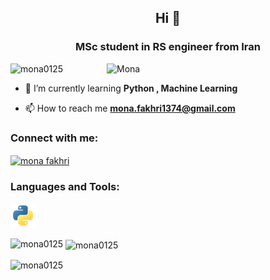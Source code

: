 <h2 align="center"> Hi 👋
<h3 align="center">MSc student in RS engineer from Iran</h3>

<img align="right" alt="Mona" width = "350" scr="https://encrypted-tbn0.gstatic.com/images?q=tbn:ANd9GcRH5bsBDFcdPMYqC4rHNALrTl8jbP5TNFbikA&s.gif">

<p align="left"> <img src="https://komarev.com/ghpvc/?username=mona0125&label=Profile%20views&color=0e75b6&style=flat" alt="mona0125" /> </p>

- 🌱 I’m currently learning **Python , Machine Learning**

- 📫 How to reach me **mona.fakhri1374@gmail.com**

<h3 align="left">Connect with me:</h3>
<p align="left">
<a href="https://linkedin.com/in/mona fakhri" target="blank"><img align="center" src="https://raw.githubusercontent.com/rahuldkjain/github-profile-readme-generator/master/src/images/icons/Social/linked-in-alt.svg" alt="mona fakhri" height="30" width="40" /></a>
</p>

<h3 align="left">Languages and Tools:</h3>
<p align="left"> <a href="https://www.python.org" target="_blank" rel="noreferrer"> <img src="https://raw.githubusercontent.com/devicons/devicon/master/icons/python/python-original.svg" alt="python" width="40" height="40"/> </a> </p>

<p><img align="left" src="https://github-readme-stats.vercel.app/api/top-langs?username=mona0125&show_icons=true&locale=en&layout=compact" alt="mona0125" /></p>

<p>&nbsp;<img align="center" src="https://github-readme-stats.vercel.app/api?username=mona0125&show_icons=true&locale=en" alt="mona0125" /></p>

<p><img align="center" src="https://github-readme-streak-stats.herokuapp.com/?user=mona0125&" alt="mona0125" /></p>

<!--
**Mona0125/Mona0125** is a ✨ _special_ ✨ repository because its `README.md` (this file) appears on your GitHub profile.

Here are some ideas to get you started:

- 🔭 I’m currently working on ...
- 🌱 I’m currently learning ...
- 👯 I’m looking to collaborate on ...
- 🤔 I’m looking for help with ...
- 💬 Ask me about ...
- 📫 How to reach me: ...
- 😄 Pronouns: ...
- ⚡ Fun fact: ...
-->
